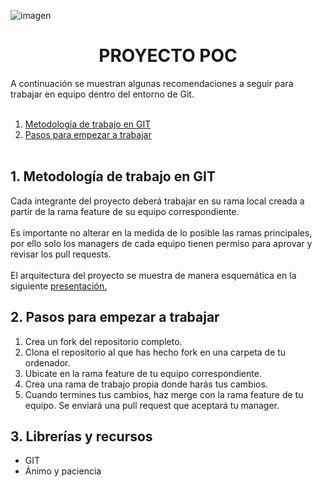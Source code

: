 ![imagen](https://github.com/marinagoju/POC_Project/blob/main/img/portada.jpg)
# <div align="center">**PROYECTO POC**</div>  
A continuación se muestran algunas recomendaciones a seguir para trabajar en equipo dentro del entorno de Git.
<br></br>
1. [Metodología de trabajo en GIT](#id1)
2. [Pasos para empezar a trabajar](#id2)
<br></br>


<div id='id1'/>
<h2>1. Metodología de trabajo en GIT</h2>
Cada integrante del proyecto deberá trabajar en su rama local creada a partir de la rama feature de su equipo correspondiente.<br></br>
Es importante no alterar en la medida de lo posible las ramas principales, por ello solo los managers de cada equipo tienen permiso para aprovar y revisar los pull requests.<br></br>
El arquitectura del proyecto se muestra de manera esquemática en la siguiente <a href="https://www.canva.com/design/DAFhYwCbAUc/zCyCOnDnE4bRcMsFSLssvA/view?utm_content=DAFhYwCbAUc&utm_campaign=designshare&utm_medium=link&utm_source=publishsharelink">presentación.</a>

<div id='id2'/>
<h2> 2. Pasos para empezar a trabajar</h2>

1. Crea un fork del repositorio completo.
2. Clona el repositorio al que has hecho fork en una carpeta de tu ordenador.
3. Ubicate en la rama feature de tu equipo correspondiente.
4. Crea una rama de trabajo propia donde harás tus cambios.
5. Cuando termines tus cambios, haz merge con la rama  feature de tu equipo. Se enviará una pull request que aceptará tu manager.


<div id='id5'/>
<h2>3. Librerías y recursos</h2>

- GIT
- Ánimo y paciencia
